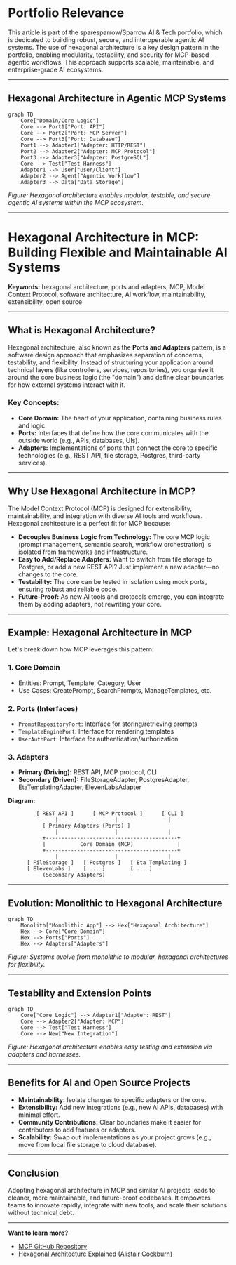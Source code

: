 # Portfolio Relevance

This article is part of the sparesparrow/Sparrow AI & Tech portfolio, which is dedicated to building robust, secure, and interoperable agentic AI systems. The use of hexagonal architecture is a key design pattern in the portfolio, enabling modularity, testability, and security for MCP-based agentic workflows. This approach supports scalable, maintainable, and enterprise-grade AI ecosystems.

---

## Hexagonal Architecture in Agentic MCP Systems

```mermaid
graph TD
    Core["Domain/Core Logic"]
    Core --> Port1["Port: API"]
    Core --> Port2["Port: MCP Server"]
    Core --> Port3["Port: Database"]
    Port1 --> Adapter1["Adapter: HTTP/REST"]
    Port2 --> Adapter2["Adapter: MCP Protocol"]
    Port3 --> Adapter3["Adapter: PostgreSQL"]
    Core --> Test["Test Harness"]
    Adapter1 --> User["User/Client"]
    Adapter2 --> Agent["Agentic Workflow"]
    Adapter3 --> Data["Data Storage"]
```
*Figure: Hexagonal architecture enables modular, testable, and secure agentic AI systems within the MCP ecosystem.*

---

# Hexagonal Architecture in MCP: Building Flexible and Maintainable AI Systems

**Keywords:** hexagonal architecture, ports and adapters, MCP, Model Context Protocol, software architecture, AI workflow, maintainability, extensibility, open source

---

## What is Hexagonal Architecture?

Hexagonal architecture, also known as the **Ports and Adapters** pattern, is a software design approach that emphasizes separation of concerns, testability, and flexibility. Instead of structuring your application around technical layers (like controllers, services, repositories), you organize it around the core business logic (the "domain") and define clear boundaries for how external systems interact with it.

### Key Concepts:
- **Core Domain:** The heart of your application, containing business rules and logic.
- **Ports:** Interfaces that define how the core communicates with the outside world (e.g., APIs, databases, UIs).
- **Adapters:** Implementations of ports that connect the core to specific technologies (e.g., REST API, file storage, Postgres, third-party services).

---

## Why Use Hexagonal Architecture in MCP?

The Model Context Protocol (MCP) is designed for extensibility, maintainability, and integration with diverse AI tools and workflows. Hexagonal architecture is a perfect fit for MCP because:

- **Decouples Business Logic from Technology:** The core MCP logic (prompt management, semantic search, workflow orchestration) is isolated from frameworks and infrastructure.
- **Easy to Add/Replace Adapters:** Want to switch from file storage to Postgres, or add a new REST API? Just implement a new adapter—no changes to the core.
- **Testability:** The core can be tested in isolation using mock ports, ensuring robust and reliable code.
- **Future-Proof:** As new AI tools and protocols emerge, you can integrate them by adding adapters, not rewriting your core.

---

## Example: Hexagonal Architecture in MCP

Let's break down how MCP leverages this pattern:

### 1. **Core Domain**
- Entities: Prompt, Template, Category, User
- Use Cases: CreatePrompt, SearchPrompts, ManageTemplates, etc.

### 2. **Ports (Interfaces)**
- `PromptRepositoryPort`: Interface for storing/retrieving prompts
- `TemplateEnginePort`: Interface for rendering templates
- `UserAuthPort`: Interface for authentication/authorization

### 3. **Adapters**
- **Primary (Driving):** REST API, MCP protocol, CLI
- **Secondary (Driven):** FileStorageAdapter, PostgresAdapter, EtaTemplatingAdapter, ElevenLabsAdapter

**Diagram:**

```
         [ REST API ]      [ MCP Protocol ]      [ CLI ]
               |                  |                |
           [ Primary Adapters (Ports) ]
               |                  |                |
           +------------------------------------------+
           |           Core Domain (MCP)              |
           +------------------------------------------+
               |                  |                |
      [ FileStorage ]   [ Postgres ]   [ Eta Templating ]
      [ ElevenLabs ]    [ ... ]        [ ... ]
           (Secondary Adapters)
```

---

## Evolution: Monolithic to Hexagonal Architecture

```mermaid
graph TD
    Monolith["Monolithic App"] --> Hex["Hexagonal Architecture"]
    Hex --> Core["Core Domain"]
    Hex --> Ports["Ports"]
    Hex --> Adapters["Adapters"]
```
*Figure: Systems evolve from monolithic to modular, hexagonal architectures for flexibility.*

---

## Testability and Extension Points

```mermaid
graph TD
    Core["Core Logic"] --> Adapter1["Adapter: REST"]
    Core --> Adapter2["Adapter: MCP"]
    Core --> Test["Test Harness"]
    Core --> New["New Integration"]
```
*Figure: Hexagonal architecture enables easy testing and extension via adapters and harnesses.*

---

## Benefits for AI and Open Source Projects

- **Maintainability:** Isolate changes to specific adapters or the core.
- **Extensibility:** Add new integrations (e.g., new AI APIs, databases) with minimal effort.
- **Community Contributions:** Clear boundaries make it easier for contributors to add features or adapters.
- **Scalability:** Swap out implementations as your project grows (e.g., move from local file storage to cloud database).

---

## Conclusion

Adopting hexagonal architecture in MCP and similar AI projects leads to cleaner, more maintainable, and future-proof codebases. It empowers teams to innovate rapidly, integrate with new tools, and scale their solutions without technical debt.

---

**Want to learn more?**  
- [MCP GitHub Repository](https://github.com/sparesparrow/mcp-prompts)  
- [Hexagonal Architecture Explained (Alistair Cockburn)](https://alistair.cockburn.us/hexagonal-architecture/) 